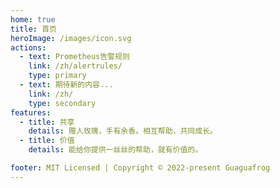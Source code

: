 ```yaml
---
home: true
title: 首页
heroImage: /images/icon.svg
actions:
  - text: Prometheus告警规则
    link: /zh/alertrules/
    type: primary
  - text: 期待新的内容...
    link: /zh/
    type: secondary
features:
  - title: 共享
    details: 赠人玫瑰，手有余香。相互帮助，共同成长。
  - title: 价值
    details: 能给你提供一丝丝的帮助，就有价值的。

footer: MIT Licensed | Copyright © 2022-present Guaguafrog
---
```

